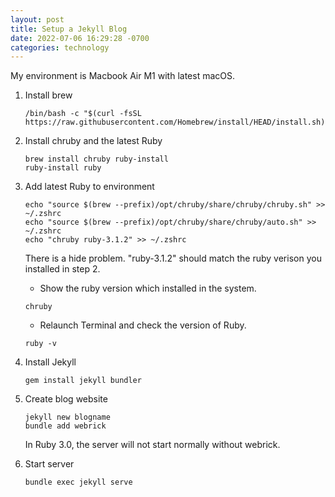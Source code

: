 ```yaml
---
layout: post
title: Setup a Jekyll Blog
date: 2022-07-06 16:29:28 -0700
categories: technology
---
```


My environment is Macbook Air M1 with latest macOS.

1. Install brew

   ```shell
   /bin/bash -c "$(curl -fsSL https://raw.githubusercontent.com/Homebrew/install/HEAD/install.sh)"
   ```

2. Install chruby and the latest Ruby

   ```shell
   brew install chruby ruby-install
   ruby-install ruby
   ```

3. Add latest Ruby to environment

   ```shell
   echo "source $(brew --prefix)/opt/chruby/share/chruby/chruby.sh" >> ~/.zshrc
   echo "source $(brew --prefix)/opt/chruby/share/chruby/auto.sh" >> ~/.zshrc
   echo "chruby ruby-3.1.2" >> ~/.zshrc
   ```

   There is a hide problem. "ruby-3.1.2" should match the ruby verison you installed in step 2.

   - Show the ruby version which installed in the system.

   ```shell
   chruby
   ```

   - Relaunch Terminal and check the version of Ruby.

   ```shell
   ruby -v
   ```

4. Install Jekyll

   ```shell
   gem install jekyll bundler
   ```

5. Create blog website

   ```shell
   jekyll new blogname
   bundle add webrick
   ```

   In Ruby 3.0, the server will not start normally without webrick.

6. Start server

   ```shell
   bundle exec jekyll serve
   ```
